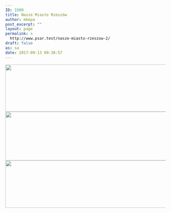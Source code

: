 ```yaml
---
ID: 1509
title: Nasze Miasto Rzeszów
author: mkepa
post_excerpt: ""
layout: page
permalink: >
  http://www.psar.test/nasze-miasto-rzeszow-2/
draft: false
as: sa
date: 2017-09-13 09:38:57
---
```

<a href="http://www.psar.test/wp-content/uploads/2017/08/naszemiast1.png"><img class="alignnone wp-image-1531 size-full" src="http://www.psar.test/wp-content/uploads/2017/08/nASZE-niebieskie-miasto-rzeszów.png" alt="" width="966" height="148" /></a><a href="http://www.psar.test/wp-content/uploads/2017/08/naszemiasto_pl-ellllo.png"><img class="alignnone wp-image-1499 size-full" src="http://www.psar.test/wp-content/uploads/2017/08/nasze-miasteczko-rz.png" alt="" width="966" height="153" /></a> <a href="http://www.psar.test/wp-content/uploads/2017/08/nasze-miasto-1-2elo.png"><img class="alignnone wp-image-1500 size-full" src="http://www.psar.test/wp-content/uploads/2017/08/naszemiastko-rzesz.png" alt="" width="966" height="149" /></a>